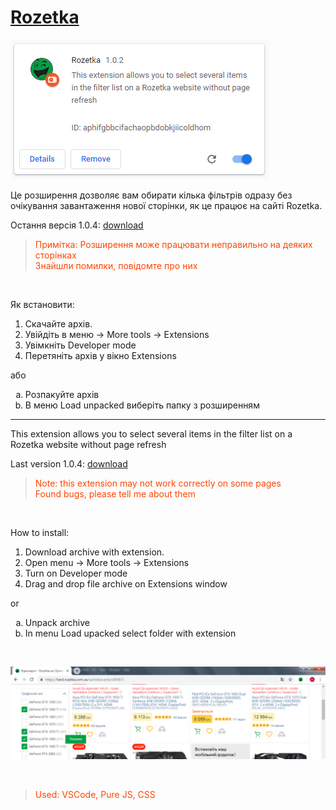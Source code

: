 <style>blockquote{color:orangered;}</style>
# [Rozetka](https://rozetka.com.ua)
![extension](/readme/ext1.jpg)

Це розширення дозволяє вам обирати кілька фільтрів одразу без очікування завантаження нової сторінки, як це працює на сайті Rozetka.

Остання версія 1.0.4: [download](https://github.com/merowing/rozetka/releases/download/1.0.4/Rozetka-v1.0.4.zip)

>Примітка: Розширення може працювати неправильно на деяких сторінках\
>Знайшли помилки, повідомте про них

<br />

Як встановити:
1. Скачайте архів.
2. Увійдіть в меню -> More tools -> Extensions
3. Увімкніть Developer mode
4. Перетяніть архів у вікно Extensions

або

<ol type="a">
<li>Розпакуйте архів</li>
<li>В меню Load unpacked виберіть папку з розширенням</li>
</ol>

***

This extension allows you to select several items in the filter list on a Rozetka website without page refresh

Last version 1.0.4: [download](https://github.com/merowing/rozetka/releases/download/1.0.4/Rozetka-v1.0.4.zip)

>Note: this extension may not work correctly on some pages\
>Found bugs, please tell me about them

<br />

How to install:
1. Download archive with extension.
2. Open menu -> More tools -> Extensions
3. Turn on Developer mode
4. Drag and drop file archive on Extensions window

or
<ol type="a">
  <li>Unpack archive</li>
  <li>In menu Load upacked select folder with extension</li>
</ol>

<br />

![extension](/readme/ext2.jpg)

<br />

>Used: VSCode, Pure JS, CSS